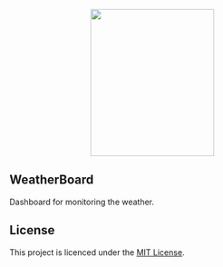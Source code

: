 <p align="center">
  <img width="218" height="259" src="https://github.com/soaple/stickyboard/blob/master/src/static/image/WeatherBoard_logo.png?raw=true">
</p>

## WeatherBoard

Dashboard for monitoring the weather.

## License

This project is licenced under the [MIT License](http://opensource.org/licenses/mit-license.html).
